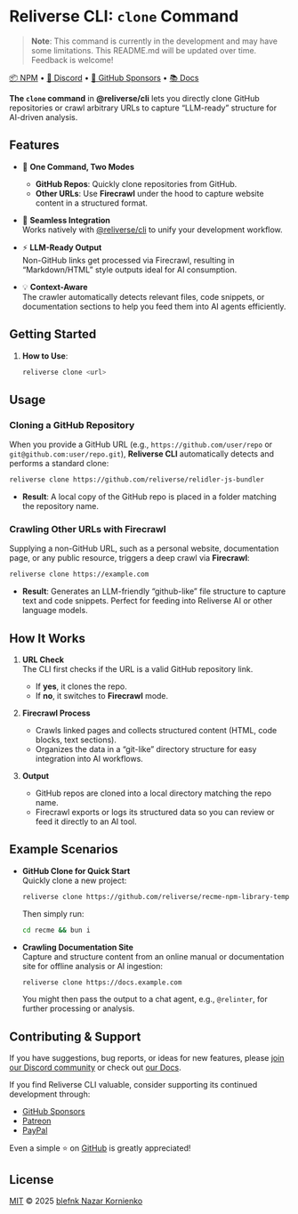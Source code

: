 # Reliverse CLI: `clone` Command

> **Note**: This command is currently in the development and may have some limitations. This README.md will be updated over time. Feedback is welcome!

[📦 NPM](https://npmjs.com/@reliverse/cli) • [💬 Discord](https://discord.gg/Pb8uKbwpsJ) • [💖 GitHub Sponsors](https://github.com/sponsors/blefnk) • [📚 Docs](https://docs.reliverse.org/cli)

**The `clone` command** in **@reliverse/cli** lets you directly clone GitHub repositories or crawl arbitrary URLs to capture “LLM-ready” structure for AI-driven analysis.

## Features

- 🚀 **One Command, Two Modes**  
  - **GitHub Repos**: Quickly clone repositories from GitHub.
  - **Other URLs**: Use **Firecrawl** under the hood to capture website content in a structured format.

- 🔗 **Seamless Integration**  
  Works natively with [@reliverse/cli](https://npmjs.com/@reliverse/cli) to unify your development workflow.

- ⚡ **LLM-Ready Output**  
  Non-GitHub links get processed via Firecrawl, resulting in “Markdown/HTML” style outputs ideal for AI consumption.

- 💡 **Context-Aware**  
  The crawler automatically detects relevant files, code snippets, or documentation sections to help you feed them into AI agents efficiently.

## Getting Started

1. **How to Use**:  

   ```sh
   reliverse clone <url>
   ```

## Usage

### Cloning a GitHub Repository

When you provide a GitHub URL (e.g., `https://github.com/user/repo` or `git@github.com:user/repo.git`), **Reliverse CLI** automatically detects and performs a standard clone:

```sh
reliverse clone https://github.com/reliverse/relidler-js-bundler
```

- **Result**: A local copy of the GitHub repo is placed in a folder matching the repository name.

### Crawling Other URLs with Firecrawl

Supplying a non-GitHub URL, such as a personal website, documentation page, or any public resource, triggers a deep crawl via **Firecrawl**:

```sh
reliverse clone https://example.com
```

- **Result**: Generates an LLM-friendly “github-like” file structure to capture text and code snippets. Perfect for feeding into Reliverse AI or other language models.

## How It Works

1. **URL Check**  
   The CLI first checks if the URL is a valid GitHub repository link.
   - If **yes**, it clones the repo.
   - If **no**, it switches to **Firecrawl** mode.

2. **Firecrawl Process**  
   - Crawls linked pages and collects structured content (HTML, code blocks, text sections).
   - Organizes the data in a “git-like” directory structure for easy integration into AI workflows.

3. **Output**  
   - GitHub repos are cloned into a local directory matching the repo name.
   - Firecrawl exports or logs its structured data so you can review or feed it directly to an AI tool.

## Example Scenarios

- **GitHub Clone for Quick Start**  
  Quickly clone a new project:

  ```sh
  reliverse clone https://github.com/reliverse/recme-npm-library-template as recme
  ```

  Then simply run:

  ```sh
  cd recme && bun i
  ```

- **Crawling Documentation Site**  
  Capture and structure content from an online manual or documentation site for offline analysis or AI ingestion:

  ```sh
  reliverse clone https://docs.example.com
  ```

  You might then pass the output to a chat agent, e.g., `@relinter`, for further processing or analysis.

## Contributing & Support

If you have suggestions, bug reports, or ideas for new features, please [join our Discord community](https://discord.gg/Pb8uKbwpsJ) or check out [our Docs](https://docs.reliverse.org/cli).

If you find Reliverse CLI valuable, consider supporting its continued development through:

- [GitHub Sponsors](https://github.com/sponsors/blefnk)  
- [Patreon](https://patreon.com/blefnk)  
- [PayPal](https://paypal.me/blefony)

Even a simple ⭐ on [GitHub](https://github.com/reliverse/cli) is greatly appreciated!

## License

[MIT](LICENSE) © 2025 [blefnk Nazar Kornienko](https://github.com/blefnk)
